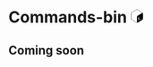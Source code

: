 # Commands-bin <svg width="24px" height="24px" viewBox="0 0 24 24" role="img" xmlns="http://www.w3.org/2000/svg"><path d="M21.038 4.9 13.461.402a2.86 2.86 0 0 0-2.923.001L2.961 4.9A3.023 3.023 0 0 0 1.5 7.503v8.995c0 1.073.557 2.066 1.462 2.603l7.577 4.497a2.86 2.86 0 0 0 2.922 0l7.577-4.497a3.023 3.023 0 0 0 1.462-2.603V7.503A3.021 3.021 0 0 0 21.038 4.9zM15.17 18.946l.013.646c.001.078-.05.167-.111.198l-.383.22c-.061.031-.111-.007-.112-.085l-.007-.635c-.328.136-.66.169-.872.084-.04-.016-.057-.075-.041-.142l.139-.584a.24.24 0 0 1 .069-.121.163.163 0 0 1 .036-.026c.022-.011.043-.014.062-.006.229.077.521.041.802-.101.357-.181.596-.545.592-.907-.003-.328-.181-.465-.613-.468-.55.001-1.064-.107-1.072-.917-.007-.667.34-1.361.889-1.8l-.007-.652c-.001-.08.048-.168.111-.2l.37-.236c.061-.031.111.007.112.087l.006.653c.273-.109.511-.138.726-.088.047.012.067.076.048.151l-.144.578a.255.255 0 0 1-.065.116.161.161 0 0 1-.038.028.083.083 0 0 1-.057.009c-.098-.022-.332-.073-.699.113-.385.195-.52.53-.517.778.003.297.155.387.681.396.7.012 1.003.318 1.01 1.023.007.689-.362 1.433-.928 1.888zm3.973-1.087c0 .06-.008.116-.058.145l-1.916 1.164c-.05.029-.09.004-.09-.056v-.494c0-.06.037-.093.087-.122l1.887-1.129c.05-.029.09-.004.09.056v.436zm1.316-11.062-7.168 4.427c-.894.523-1.553 1.109-1.553 2.187v8.833c0 .645.26 1.063.66 1.184a2.304 2.304 0 0 1-.398.039c-.42 0-.833-.114-1.197-.33L3.226 18.64a2.494 2.494 0 0 1-1.201-2.142V7.503c0-.881.46-1.702 1.201-2.142L10.803.863a2.342 2.342 0 0 1 2.394 0l7.577 4.498a2.479 2.479 0 0 1 1.164 1.732c-.252-.536-.818-.682-1.479-.296z"/></svg>

## Coming soon
